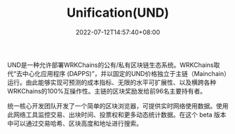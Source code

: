 ﻿---
weight: 
title: "Unification(UND)"
description: "UND是一种允许部署WRKChains的公有/私有区块链生态系统"
date: 2022-07-12T14:57:40+08:00
lastmod: 2022-07-12T14:57:40+08:00
draft: false
authors: ["Simon"]
featuredImage: "unificationund.webp"
link: "https://unification.com/"
tags: ["数字代币","Unification(UND)"]
categories: ["navigation"]
navigation: ["数字代币"]
lightgallery: true
toc: true
pinned: false
recommend: false
recommend1: false
---
UND是一种允许部署WRKChains的公有/私有区块链生态系统。WRKChains取代“去中心化应用程序 (DAPPS)”，并以固定的UND价格独立于主链（Mainchain）运行。由此能够实现可预测的成本指标、无限的水平可扩展性、以及横跨各种WRKChains的100%互操作性。主链的区块奖励发给前96名主要持有者。

统一核心开发团队开发了一个简单的区块浏览器，可提供实时网络使用数据。使用此网络工具监控交易、出块时间、投票权和更多动态统计数据。在这个 beta 版本中可以通过交易哈希、区块高度和地址进行搜索。